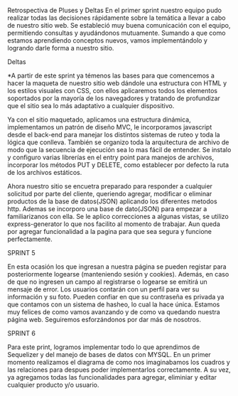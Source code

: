 Retrospectiva de Pluses y Deltas
En el primer sprint nuestro equipo pudo realizar todas las decisiones rápidamente sobre la temática a llevar a cabo de nuestro sitio web. Se estableció muy buena comunicación con el equipo, permitiendo consultas y ayudándonos mutuamente. Sumando a que como estamos aprendiendo conceptos nuevos, vamos implementándolo y logrando darle forma a nuestro sitio.

Deltas

*A partir de este sprint ya témenos las bases para que comencemos a hacer la maqueta de nuestro sitio web dándole una estructura con HTML y los estilos visuales con CSS, con ellos aplicaremos todos los elementos soportados por la mayoría de los navegadores y tratando de profundizar que el sitio sea lo más adaptativo a cualquier dispositivo. 

Ya con el sitio maquetado, aplicamos una estructura dinámica, implementamos un patrón de diseño MVC, le incorporamos javascript desde el back-end para manejar los distintos sistemas de ruteo y toda la lógica que conlleva. También se organizo toda la arquitectura de archivo de modo que la secuencia de ejecución sea lo mas fácil de entender. Se instalo y configuro varias librerías en el entry point para manejos de archivos, incorporar los métodos PUT y DELETE, como establecer por defecto la ruta de los archivos estáticos.

Ahora nuestro sitio se encuetra preparado para responder a cualquier solicitud por parte del cliente, queriendo agregar, modificar o eliminar productos de la base de datos(JSON) aplicando los diferentes metodos http. Ademas se incorporo una base de dato(JSON) para empezar a familiarizanos con ella. Se le aplico correcciones a algunas vistas, se utilizo express-generator lo que nos facilito al momento de trabajar. Aun queda por agregar funcionalidad a la pagina para que sea segura y funcione perfectamente.

SPRINT 5

En esta ocasión los que ingresan a nuestra página se pueden registar para posteriormente logearse (manteniendo sesión y cookies). Además, en caso de que no ingresen un campo al registrarse o logearse se emitirá un mensaje de error. Los usuarios contarán con un perfil para ver su información y su foto. Pueden confiar en que su contraseña es privada ya que contamos con un sistema de hasheo, lo cual la hace única. Estamos muy felices de como vamos avanzando y de como va quedando nuestra página web. Seguiremos esforzándonos por dar más de nosotros. 

SPRINT 6

Para este print, logramos implementar todo lo que aprendimos de Sequelizer y del manejo de bases de datos con MYSQL. En un primer momento realizamos el diagrama de como nos imaginabamos los cuadros y las relaciones para despues poder implementarlos correctamente. A su vez, ya agregamos todas las funcionalidades para agregar, eliminiar y editar cualquier producto y/o usuario. 
